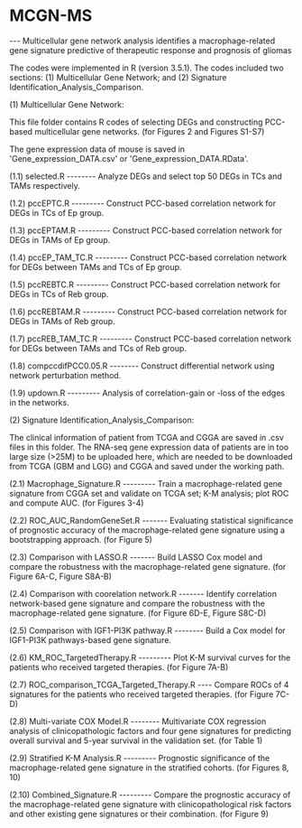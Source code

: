# MCGN-MS
--- Multicellular gene network analysis identifies a macrophage-related gene signature predictive of therapeutic response and prognosis of gliomas

The codes were implemented in R (version 3.5.1).  The codes included two sections: (1) Multicellular Gene Network; and (2) Signature Identification_Analysis_Comparison.

(1) Multicellular Gene Network:

This file folder contains R codes of selecting DEGs and constructing PCC-based multicellular gene networks. (for Figures 2 and Figures S1-S7)

The gene expression data of mouse is saved in 'Gene_expression_DATA.csv' or 'Gene_expression_DATA.RData'. 

(1.1)  selected.R           --------       Analyze DEGs and select top 50 DEGs in TCs and TAMs respectively.

(1.2) pccEPTC.R           ---------       Construct PCC-based correlation network for DEGs in TCs of Ep group.

(1.3) pccEPTAM.R        ---------      Construct PCC-based correlation network for DEGs in TAMs of Ep group.

(1.4) pccEP_TAM_TC.R ---------      Construct PCC-based correlation network for DEGs between TAMs and TCs of Ep group.

(1.5) pccREBTC.R          ---------     Construct PCC-based correlation network for DEGs in TCs of Reb group.

(1.6) pccREBTAM.R       ---------     Construct PCC-based correlation network for DEGs in TAMs of Reb group.

(1.7) pccREB_TAM_TC.R ---------    Construct PCC-based correlation network for DEGs between TAMs and TCs of Reb group.

(1.8) compccdifPCC0.05.R --------   Construct differential network using network perturbation method.

(1.9) updown.R                ---------    Analysis of correlation-gain or -loss of the edges in the networks. 


(2) Signature Identification_Analysis_Comparison:

The clinical information of patient from TCGA and CGGA are saved in .csv files in this folder. The RNA-seq gene expression data of patients are in too large size (>25M) to be uploaded here, which are needed to be downloaded from TCGA (GBM and LGG) and CGGA and saved under the working path.

(2.1) Macrophage_Signature.R     ---------  Train a macrophage-related gene signature from CGGA set and validate on TCGA set; K-M analysis; plot ROC and compute AUC.  (for Figures 3-4)
 
(2.2) ROC_AUC_RandomGeneSet.R -------   Evaluating statistical significance of prognostic accuracy of the macrophage-related gene signature using a bootstrapping approach. (for Figure 5)

(2.3) Comparison with LASSO.R     -------    Build LASSO Cox model and compare the robustness with the macrophage-related gene signature.  (for Figure 6A-C, Figure S8A-B)

(2.4) Comparison with coorelation network.R     -------  Identify correlation network-based gene signature and compare the robustness with the macrophage-related gene signature.  (for Figure 6D-E, Figure S8C-D)

(2.5) Comparison with IGF1-PI3K pathway.R   --------  Build a Cox model for IGF1-PI3K pathways-based gene signature.

(2.6) KM_ROC_TargetedTherapy.R   ---------  Plot K-M survival curves for the patients who received targeted therapies. (for Figure 7A-B)

(2.7)  ROC_comparison_TCGA_Targeted_Therapy.R  ----  Compare ROCs of 4 signatures for the patients who received targeted therapies. (for Figure 7C-D)

(2.8) Multi-variate COX Model.R     --------   Multivariate COX regression analysis of clinicopathologic factors and four gene signatures for predicting overall survival and 5-year survival in the validation set.  (for Table 1)

(2.9) Stratified K-M Analysis.R        ---------  Prognostic significance of the macrophage-related gene signature in the stratified cohorts. (for Figures 8, 10)

(2.10) Combined_Signature.R         ---------  Compare the prognostic accuracy of the macrophage-related gene signature with clinicopathological risk factors and other existing gene signatures or their combination. (for Figure 9)


